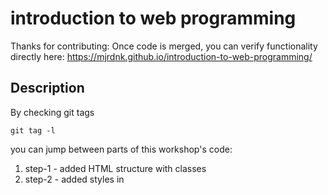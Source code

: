 # introduction to web programming

Thanks for contributing:
Once code is merged, you can verify functionality directly here: https://mjrdnk.github.io/introduction-to-web-programming/

## Description

By checking git tags

```
git tag -l
```

you can jump between parts of this workshop's code:

1. step-1 - added HTML structure with classes
2. step-2 - added styles in <style /> tag
3. step-3 - added adding, removing and marking todo as done
4. step-4 - added Firebase with Firestore

## For step-4:

Project is using Firebase. It is necessary to add your Firebase project's config:

### Cloning environmental variables made easy

To use with database, please clone .env.example.js file like this inside this project's directory:

```bash
cp .env.example.js .env.js
```

Please replace the values with your Firebase values.

# enhancements tasks

1. Sort todos in descending manner by `creationDate`.
   To achieve this task you will need to add `creationDate` to saved todo. Unix millisecond timestamp represents date and it is also a number, so maybe it is a good idea to use it here.

2. ...

#### THIS PROJECT IS FOR TRAINING PURPOSES FOR ANYBODY WHO IS EAGER TO TRY WEB PROGRAMMING
